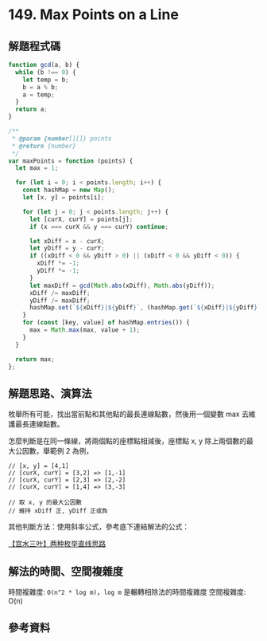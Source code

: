 # 149. Max Points on a Line

## 解題程式碼

```javascript
function gcd(a, b) {
  while (b !== 0) {
    let temp = b;
    b = a % b;
    a = temp;
  }
  return a;
}

/**
 * @param {number[][]} points
 * @return {number}
 */
var maxPoints = function (points) {
  let max = 1;

  for (let i = 0; i < points.length; i++) {
    const hashMap = new Map();
    let [x, y] = points[i];

    for (let j = 0; j < points.length; j++) {
      let [curX, curY] = points[j];
      if (x === curX && y === curY) continue;

      let xDiff = x - curX;
      let yDiff = y - curY;
      if ((xDiff < 0 && yDiff > 0) || (xDiff < 0 && yDiff < 0)) {
        xDiff *= -1;
        yDiff *= -1;
      }
      let maxDiff = gcd(Math.abs(xDiff), Math.abs(yDiff));
      xDiff /= maxDiff;
      yDiff /= maxDiff;
      hashMap.set(`${xDiff}|${yDiff}`, (hashMap.get(`${xDiff}|${yDiff}`) || 0) + 1);
    }
    for (const [key, value] of hashMap.entries()) {
      max = Math.max(max, value + 1);
    }
  }

  return max;
};
```

## 解題思路、演算法

枚舉所有可能，找出當前點和其他點的最長連線點數，然後用一個變數 max 去維護最長連線點數。

怎麼判斷是在同一條線，將兩個點的座標點相減後，座標點 x, y 除上兩個數的最大公因數，舉範例 2 為例，

```
// [x, y] = [4,1]
// [curX, curY] = [3,2] => [1,-1]
// [curX, curY] = [2,3] => [2,-2]
// [curX, curY] = [1,4] => [3,-3]

// 取 x, y 的最大公因數
// 維持 xDiff 正, yDiff 正或負
```

其他判斷方法：使用斜率公式，參考底下連結解法的公式：

[【宫水三叶】两种枚举直线思路](https://leetcode.cn/problems/max-points-on-a-line/solutions/842391/gong-shui-san-xie-liang-chong-mei-ju-zhi-u44s/)

## 解法的時間、空間複雜度

時間複雜度: `O(n^2 * log m)`，`log m` 是輾轉相除法的時間複雜度
空間複雜度: O(n)

## 參考資料
